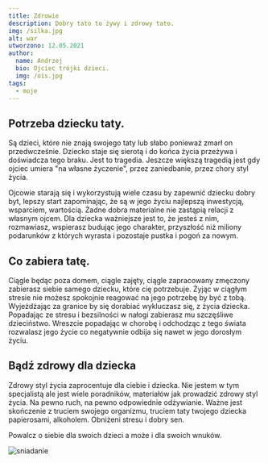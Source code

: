 ```yaml
---
title: Zdrowie
description: Dobry tato to żywy i zdrowy tato.
img: /silka.jpg
alt: war
utworzono: 12.05.2021
author:
  name: Andrzej
  bio: Ojciec trójki dzieci.
  img: /ois.jpg
tags:
  - moje
---
```


## Potrzeba dziecku taty.

Są dzieci, które nie znają swojego taty lub słabo ponieważ zmarł on przedwcześnie. Dziecko staje się sierotą i do końca życia przeżywa i doświadcza tego braku. Jest to tragedia. Jeszcze większą tragedią jest gdy ojciec umiera "na własne życzenie", przez zaniedbanie, przez chory styl życia.

Ojcowie starają się i wykorzystują wiele czasu by zapewnić dziecku dobry byt, lepszy start zapominając, że są w jego życiu najlepszą inwestycją, wsparciem, wartością. Żadne dobra materialne nie zastąpią relacji z własnym ojcem. Dla dziecka ważniejsze jest to, że jesteś z nim, rozmawiasz, wspierasz budując jego charakter, przyszłość niż miliony podarunków z których wyrasta i pozostaje pustka i pogoń za nowym.

## Co zabiera tatę.

Ciągle będąc poza domem, ciągle zajęty, ciągle zapracowany zmęczony zabierasz siebie samego dziecku, które cię potrzebuje. Żyjąc w ciągłym stresie nie możesz spokojnie reagować na jego potrzebę by być z tobą. Wyjeżdżając za granice by się dorabiać wykluczasz się, z życia dziecka. Popadając ze stresu i bezsilności w nałogi zabierasz mu szczęśliwe dzieciństwo. Wreszcie popadając w chorobę i odchodząc z tego świata rozwalasz jego życie co negatywnie odbija się nawet w jego dorosłym życiu.

## Bądź zdrowy dla dziecka

Zdrowy styl życia zaprocentuje dla ciebie i dziecka. Nie jestem w tym specjalistą ale jest wiele poradników, materiałów jak prowadzić zdrowy styl życia. Na pewno ruch, na pewno odpowiednie odżywianie. Ważne jest skończenie z truciem swojego organizmu, truciem taty twojego dziecka papierosami, alkoholem. Obniżeni stresu i dobry sen.

Powalcz o siebie dla swoich dzieci a może i dla swoich wnuków.

<image src="/sniadanie.jpg" alt="sniadanie"></image>

